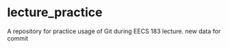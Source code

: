 lecture_practice
================

A repository for practice usage of Git during EECS 183 lecture.
new data for commit
